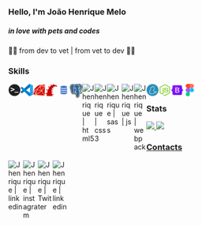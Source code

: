 <h3>Hello, I'm João Henrique Melo</h3>

<p> </p>
<p> </p>
<p> </p>
<p> </p>
<p> </p>

<h5>in love with pets and codes</h5>
<p>🐱‍💻 from dev to vet | from vet to dev 🐱‍🚀</p>    

<h3>Skills</h3>
  <div>
    <p dir="auto"><a href="https://www.zsh.org/" rel="nofollow"><img align="left" alt="Jhenrique | terminal" width="25px" src="https://raw.githubusercontent.com/github/explore/80688e429a7d4ef2fca1e82350fe8e3517d3494d/topics/terminal/terminal.png" style="max-width: 100%;"></a>
    <a href="https://code.visualstudio.com/" rel="nofollow"><img align="left" alt="Jhenrique | vscode" width="25px" src="https://raw.githubusercontent.com/github/explore/80688e429a7d4ef2fca1e82350fe8e3517d3494d/topics/visual-studio-code/visual-studio-code.png" style="max-width: 100%;"></a>
    <a href="https://www.ruby-lang.org/" rel="nofollow"><img align="left" alt="Jhenrique | ruby" width="25px" src="https://github.com/devicons/devicon/raw/master/icons/ruby/ruby-plain.svg" style="max-width: 100%;"></a>
    <a href="https://rubyonrails.org/" rel="nofollow"><img align="left" alt="Jhenrique | rails" width="25px" src="https://github.com/devicons/devicon/raw/master/icons/rails/rails-plain.svg" style="max-width: 100%;"></a>  
    <a href="https://www.sqlite.org/index.html" rel="nofollow"><img align="left" alt="Jhenrique | sqlite" width="25px" src="https://raw.githubusercontent.com/github/explore/80688e429a7d4ef2fca1e82350fe8e3517d3494d/topics/sql/sql.png" style="max-width: 100%;"></a>
    <a href="https://www.postgresql.org/" rel="nofollow"><img align="left" alt="Jhenrique | postgre" width="25px" src="https://raw.githubusercontent.com/github/explore/80688e429a7d4ef2fca1e82350fe8e3517d3494d/topics/postgresql/postgresql.png" height="28" style="max-width: 100%;"></a>
    <a href="https://developer.mozilla.org/en-US/docs/Glossary/HTML5" rel="nofollow"><img align="left" alt="Jhenrique | html5" width="25px" src="https://raw.githubusercontent.com/danielcranney/readme-generator/main/public/icons/skills/html5-colored.svg" style="max-width: 100%;"></a>
    <a href="https://www.w3.org/TR/CSS/#css" rel="nofollow"><img align="left" alt="Jhenrique | css3" width="25px" src="https://raw.githubusercontent.com/danielcranney/readme-generator/main/public/icons/skills/css3-colored.svg" style="max-width: 100%;"></a>
    <a href="https://sass-lang.com/" rel="nofollow"><img align="left" alt="Jhenrique | sass" width="30px" src="https://raw.githubusercontent.com/danielcranney/readme-generator/main/public/icons/skills/sass-colored.svg" style="max-width: 100%;"></a>
    <a href="https://developer.mozilla.org/en-US/docs/Web/JavaScript" rel="nofollow"><img align="left" alt="Jhenrique | js" width="25px" src="https://raw.githubusercontent.com/danielcranney/readme-generator/main/public/icons/skills/javascript-colored.svg" style="max-width: 100%;"></a>
    <a href="https://webpack.js.org/" rel="nofollow"><img align="left" alt="Jhenrique | webpack" width="25px" src="https://raw.githubusercontent.com/danielcranney/readme-generator/main/public/icons/skills/webpack-colored.svg" style="max-width: 100%;"></a>
    <a href="https://yarnpkg.com/" rel="nofollow"><img align="left" alt="Jhenrique | yarn" width="25px" src="https://github.com/devicons/devicon/raw/master/icons/yarn/yarn-original.svg" style="max-width: 100%;"></a>
    <a href="https://nodejs.org/" rel="nofollow"><img align="left" alt="Jhenrique | node" width="25px" src="https://github.com/devicons/devicon/raw/master/icons/nodejs/nodejs-original.svg" style="max-width: 100%;"></a>
    <a href="https://getbootstrap.com/" rel="nofollow"><img align="left" alt="Jhenrique | bootstrap" width="25px" src="https://github.com/devicons/devicon/raw/master/icons/bootstrap/bootstrap-original.svg" style="max-width: 100%;"></a>
    <a href="https://www.figma.com/" rel="nofollow"><img align="left" alt="Jhenrique | figma" width="25px" src="https://github.com/devicons/devicon/raw/master/icons/figma/figma-original.svg" style="max-width: 100%;"></a>
  <br></p>
</div>

 <h3>Stats</h3>
    <div>
      <a href="https://github.com/jhenriquemelo">
      <img height="180em" src="https://github-readme-stats.vercel.app/api?username=jhenriquemelo&count_private=true&show_icons=true&theme=shades-of-purple"/>
      <img height="180em" src="https://github-readme-stats.vercel.app/api/top-langs/?username=jhenriquemelo&layout=compact&langs_count=7&theme=shades-of-purple"/>
    </div>

<h3>Contacts</h3>
<div>
  <a href="https://www.linkedin.com/in/jhenriquemelo/" rel="nofollow"><img align="left" alt="Jhenrique | linkedin" width="30px" src="https://camo.githubusercontent.com/c8a9c5b414cd812ad6a97a46c29af67239ddaeae08c41724ff7d945fb4c047e5/68747470733a2f2f6564656e742e6769746875622e696f2f537570657254696e7949636f6e732f696d616765732f7376672f6c696e6b6564696e2e737667" style="max-width: 100%;"></a>  
  <a href="https://www.instagram.com/jhenriquemelo/" rel="nofollow"><img align="left" alt="Jhenrique | instagram" width="30px" src="https://camo.githubusercontent.com/c9dacf0f25a1489fdbc6c0d2b41cda58b77fa210a13a886d6f99e027adfbd358/68747470733a2f2f6564656e742e6769746875622e696f2f537570657254696e7949636f6e732f696d616765732f7376672f696e7374616772616d2e737667" style="max-width: 100%;"></a>
  <a href="https://twitter.com/JhenriqueMelo" rel="nofollow"><img align="left" alt="Jhenrique | Twitter" width="30px" src="https://camo.githubusercontent.com/35b0b8bfbd8840f35607fb56ad0a139047fd5d6e09ceb060c5c6f0a5abd1044c/68747470733a2f2f6564656e742e6769746875622e696f2f537570657254696e7949636f6e732f696d616765732f7376672f747769747465722e737667" style="max-width: 100%;"></a>  
  <a href="mailto:jhenriquemmelo@live.com" rel="nofollow"><img align="left" alt="Jhenrique | linkedin" width="30px" src="https://camo.githubusercontent.com/0f3aa1f457bb92fbd2411761262ce1fb0f766ed74a4f4289bfc4a0b6024335d6/68747470733a2f2f6564656e742e6769746875622e696f2f537570657254696e7949636f6e732f696d616765732f7376672f656d61696c2e737667" style="max-width: 100%;"></a>
  
  
